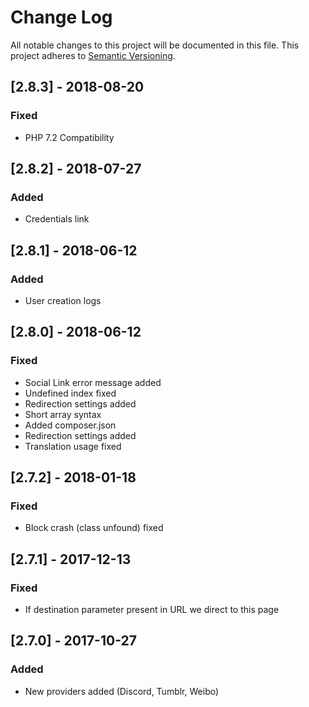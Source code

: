 # Change Log

All notable changes to this project will be documented in this file. This project adheres to [Semantic Versioning](http://semver.org/).

## [2.8.3] - 2018-08-20
### Fixed
- PHP 7.2 Compatibility

## [2.8.2] - 2018-07-27
### Added
- Credentials link

## [2.8.1] - 2018-06-12
### Added
- User creation logs

## [2.8.0] - 2018-06-12
### Fixed
- Social Link error message added
- Undefined index fixed
- Redirection settings added
- Short array syntax
- Added composer.json
- Redirection settings added
- Translation usage fixed

## [2.7.2] - 2018-01-18
### Fixed
- Block crash (class unfound) fixed

## [2.7.1] - 2017-12-13
### Fixed
- If destination parameter present in URL we direct to this page

## [2.7.0] - 2017-10-27
### Added
- New providers added (Discord, Tumblr, Weibo) 